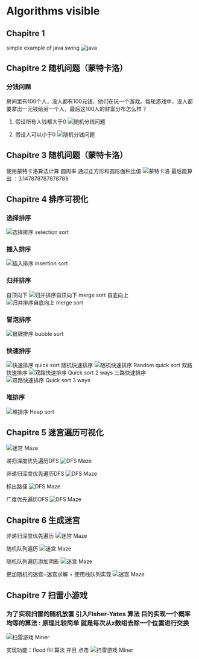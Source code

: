#  Algorithms visible 
## Chapitre 1
simple example of java swing
![java](1.gif)

## Chapitre 2 随机问题（蒙特卡洛）

### 分钱问题
房间里有100个人，没人都有100元钱，他们在玩一个游戏。每轮游戏中，没人都要拿出一元钱给另一个人，最后这100人的财富分布怎么样？

1.	假设所有人钱都大于0
![随机分钱问题](2.gif)

2.	假设人可以小于0
![随机分钱问题](3.gif)

## Chapitre 3 随机问题（蒙特卡洛）
使用蒙特卡洛算法计算 圆周率 通过正方形和圆形面积比值
![蒙特卡洛](4.gif)
最后能算出 ：3.147878787878788

## Chapitre 4 排序可视化

### 选择排序

![选择排序 selection sort](6.gif)
### 插入排序
![插入排序 insertion sort](7.gif)
### 归并排序
自顶向下
![归并排序自顶向下 merge  sort](8.gif)
自底向上
![归并排序自底向上 merge  sort](9.gif)
### 冒泡排序
![冒牌排序 bubble  sort](10.gif)
###  快速排序
![快速排序 quick  sort](11.gif)
随机快速排序
![随机快速排序 Random  quick sort](12.gif)
双路快速排序
![双路快速排序 Quick  sort 2 ways](13.gif)
三路快速排序
![双路快速排序 Quick  sort 3 ways](14.gif)

### 堆排序
![堆排序 Heap sort](15.gif)

## Chapitre 5 迷宫遍历可视化
![迷宫 Maze](1.png)

递归深度优先遍历DFS 
![DFS Maze](16.gif)

非递归深度优先遍历DFS 
![DFS Maze](17.gif)

标出路径
![DFS Maze](18.gif)

广度优先遍历DFS 
![DFS Maze](19.gif)

## Chapitre 6 生成迷宫

非递归深度优先遍历
![迷宫 Maze](20.gif)


随机队列遍历
![迷宫 Maze](21.gif)

随机队列遍历添加阴影
![迷宫 Maze](22.gif)


更加随机的迷宫+迷宫求解 + 使用栈队列实现
![迷宫 Maze](23.gif)

## Chapitre 7 扫雷小游戏
### 为了实现扫雷的随机放置 引入FIsher-Yates 算法 目的实现一个概率均等的算法 : 原理比较简单 就是每次从z数组去除一个位置进行交换 
![扫雷游戏 Miner](2.png)

实现功能：flood fill 算法  并且 点击
![扫雷游戏 Miner](24.gif)